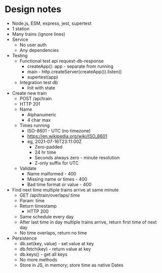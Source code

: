 # Design notes

- Node.js, ESM, express, jest, supertest
- 1 station
- Many trains (ignore lines)
- Service
  - No user auth
  - Any dependencies
- Testing
  - Functional test api request-db-response
    - createApp(): app - separate from running
    - main - http.createServer(createApp()).listen()
    - supertest(app)
  - Integration test db
    - Init with state
- Create new train
  - POST /api/train
  - HTTP 201
  - Name
    - Alphanumeric
    - 4 char max
  - Times running
    - ISO-8601 - UTC (no timezone)
    - https://en.wikipedia.org/wiki/ISO_8601
    - eg, 2021-07-16T23:11:00Z
      - Zero-padded
      - 24 hr time
      - Seconds always zero - minute resolution
      - Z-only suffix for UTC
  - Validate
    - Name malformed - 400
    - Missing name or times - 400
    - Bad time format or value - 400
- Find next time multiple trains arrive at same minute
  - GET /api/train/overlaps/:time
  - Param: time
  - Return timestamp
    - HTTP 200
  - Same schedule every day
  - After last time in day multiple trains arrive, return first time of next day
  - No time overlaps, return no time 
- Persistence
  - db.set(key, value) - set value at key
  - db.fetch(key) - return value at key
  - db.keys() - get all keys
  - No more methods
  - Store in JS, in memory; store time as native Dates
